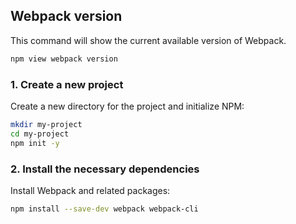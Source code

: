## Webpack version
This command will show the current available version of Webpack.

```bash
npm view webpack version
```
### 1. Create a new project
Create a new directory for the project and initialize NPM:

```bash
mkdir my-project
cd my-project
npm init -y
```

### 2. Install the necessary dependencies
Install Webpack and related packages:

```bash
npm install --save-dev webpack webpack-cli
```
